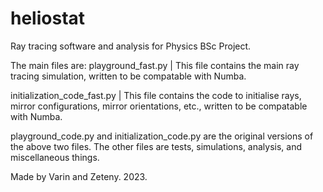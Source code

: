 # heliostat
Ray tracing software and analysis for Physics BSc Project. 

The main files are:
playground_fast.py          |       This file contains the main ray tracing simulation, written to be compatable with Numba.

initialization_code_fast.py |       This file contains the code to initialise rays, mirror configurations, mirror orientations, etc., written to be compatable with Numba.

playground_code.py and initialization_code.py are the original versions of the above two files. The other files are tests, simulations, analysis, and miscellaneous things.

Made by Varin and Zeteny. 2023.
